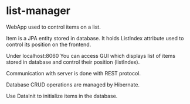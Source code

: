 # list-manager
WebApp used to control items on a list.

Item is a JPA entity stored in database.
It holds ListIndex attribute used to control its position on the frontend.

Under localhost:8060 You can access GUI which displays list of items stored in database and control their position (listIndex).

Communication with server is done with REST protocol.

Database CRUD operations are managed by Hibernate.

Use DataInit to initialize items in the database.
